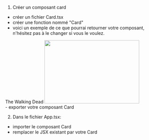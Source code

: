 1. Créer un composant card

- créer un fichier Card.tsx
- créer une fonction nommé "Card"
- voici un exemple de ce que pourrai retourner votre composant,
n'hésitez pas à le changer si vous le voulez.
<div
    style={{
    display: "flex",
    flexDirection: "column",
    width: "300px",
    height: "200px",
    margin: "8px",
    alignItems: "center",
    }}
>
    <span>The Walking Dead</span>
    <img
    style={{ borderRadius: "0.2vw" }}
    src="https://mlpnk72yciwc.i.optimole.com/cqhiHLc.IIZS~2ef73/w:376/h:210/q:75/https://bleedingcool.com/wp-content/uploads/2022/09/TWD11_KA_HZ-2.jpg"
    alt=""
    width="300"
    height="200"
    />
</div>
- exporter votre composant Card

2. Dans le fichier App.tsx:

- importer le composant Card
- remplacer le JSX existant par votre Card
